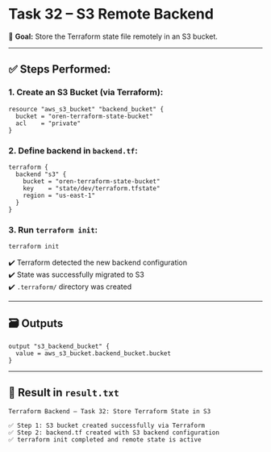 # Task 32 – S3 Remote Backend

📌 **Goal:** Store the Terraform state file remotely in an S3 bucket.

---

## ✅ Steps Performed:

### 1. Create an S3 Bucket (via Terraform):

```hcl
resource "aws_s3_bucket" "backend_bucket" {
  bucket = "oren-terraform-state-bucket"
  acl    = "private"
}
```

### 2. Define backend in `backend.tf`:

```hcl
terraform {
  backend "s3" {
    bucket = "oren-terraform-state-bucket"
    key    = "state/dev/terraform.tfstate"
    region = "us-east-1"
  }
}
```

### 3. Run `terraform init`:

```bash
terraform init
```

✔️ Terraform detected the new backend configuration  
✔️ State was successfully migrated to S3  
✔️ `.terraform/` directory was created

---

## 🗃️ Outputs

```hcl
output "s3_backend_bucket" {
  value = aws_s3_bucket.backend_bucket.bucket
}
```

---

## 📁 Result in `result.txt`

```text
Terraform Backend – Task 32: Store Terraform State in S3

✅ Step 1: S3 bucket created successfully via Terraform  
✅ Step 2: backend.tf created with S3 backend configuration  
✅ terraform init completed and remote state is active
```
